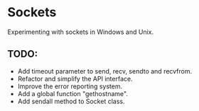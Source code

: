 # Sockets
Experimenting with sockets in Windows and Unix.

## TODO:
- Add timeout parameter to send, recv, sendto and recvfrom.
- Refactor and simplify the API interface.
- Improve the error reporting system.
- Add a global function "gethostname".
- Add sendall method to Socket class.

